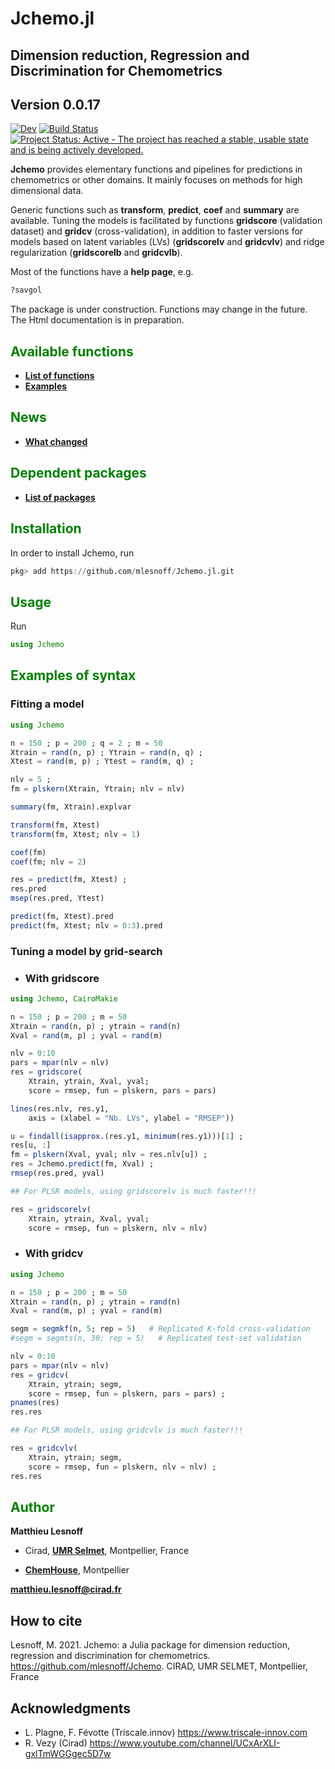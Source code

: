 # Jchemo.jl

## Dimension reduction, Regression and Discrimination for Chemometrics
## <span style="color:grey70"> Version 0.0.17  </span> 

<!-- [![Stable](https://img.shields.io/badge/docs-stable-blue.svg)](https://mlesnoff.github.io/Jchemo.jl/stable) -->
[![Dev](https://img.shields.io/badge/docs-dev-blue.svg)](https://mlesnoff.github.io/Jchemo.jl/dev)
[![Build Status](https://github.com/mlesnoff/Jchemo.jl/workflows/CI/badge.svg)](https://github.com/mlesnoff/Jchemo.jl/actions)
[![Project Status: Active - The project has reached a stable, usable state and is being actively developed.](http://www.repostatus.org/badges/latest/active.svg)](http://www.repostatus.org/#active)

**Jchemo** provides elementary functions and pipelines for predictions in chemometrics or other domains. It mainly focuses on methods for high dimensional data. 

Generic functions such as **transform**, **predict**, **coef** and **summary** are available. Tuning the models is facilitated by functions **gridscore** (validation dataset) and **gridcv** (cross-validation), in addition to faster versions for models based on latent variables (LVs) (**gridscorelv** and **gridcvlv**) and ridge regularization (**gridscorelb** and **gridcvlb**).

Most of the functions have a **help page**, e.g.

```julia
?savgol
```

The package is under construction. Functions may change in the future. The Html documentation is in preparation.

## <span style="color:green"> **Available functions** </span> 

- [**List of functions**](https://github.com/mlesnoff/Jchemo.jl/tree/master/docs/src/functions.md) 
- [**Examples**](https://github.com/mlesnoff/Jchemo.jl/tree/master/docs/src/demos/ex/)

## <span style="color:green"> **News** </span> 

- [**What changed**](https://github.com/mlesnoff/Jchemo.jl/tree/master/docs/src/news.md) 

## <span style="color:green"> **Dependent packages** </span> 

- [**List of packages**](https://github.com/mlesnoff/Jchemo.jl/blob/master/Project.toml) 

## <span style="color:green"> **Installation** </span> 

In order to install Jchemo, run

```julia
pkg> add https://github.com/mlesnoff/Jchemo.jl.git
```

## <span style="color:green"> **Usage** </span>

Run
```julia
using Jchemo
```

## <span style="color:green"> **Examples of syntax** </span> 

### **Fitting a model**

```julia
using Jchemo

n = 150 ; p = 200 ; q = 2 ; m = 50 
Xtrain = rand(n, p) ; Ytrain = rand(n, q) ;
Xtest = rand(m, p) ; Ytest = rand(m, q) ;

nlv = 5 ; 
fm = plskern(Xtrain, Ytrain; nlv = nlv)

summary(fm, Xtrain).explvar

transform(fm, Xtest)
transform(fm, Xtest; nlv = 1)

coef(fm)
coef(fm; nlv = 2)

res = predict(fm, Xtest) ;
res.pred
msep(res.pred, Ytest)

predict(fm, Xtest).pred
predict(fm, Xtest; nlv = 0:3).pred 
```

### **Tuning a model by grid-search** 

- ### With gridscore

```julia
using Jchemo, CairoMakie

n = 150 ; p = 200 ; m = 50 
Xtrain = rand(n, p) ; ytrain = rand(n) 
Xval = rand(m, p) ; yval = rand(m) 

nlv = 0:10 
pars = mpar(nlv = nlv)
res = gridscore(
    Xtrain, ytrain, Xval, yval;
    score = rmsep, fun = plskern, pars = pars) 

lines(res.nlv, res.y1,
    axis = (xlabel = "Nb. LVs", ylabel = "RMSEP"))

u = findall(isapprox.(res.y1, minimum(res.y1)))[1] ;
res[u, :]
fm = plskern(Xval, yval; nlv = res.nlv[u]) ;
res = Jchemo.predict(fm, Xval) ;
rmsep(res.pred, yval)

## For PLSR models, using gridscorelv is much faster!!!

res = gridscorelv(
    Xtrain, ytrain, Xval, yval;
    score = rmsep, fun = plskern, nlv = nlv) 
```

- ### With gridcv

```julia
using Jchemo

n = 150 ; p = 200 ; m = 50 
Xtrain = rand(n, p) ; ytrain = rand(n) 
Xval = rand(m, p) ; yval = rand(m) 

segm = segmkf(n, 5; rep = 5)   # Replicated K-fold cross-validation
#segm = segmts(n, 30; rep = 5)   # Replicated test-set validation

nlv = 0:10 
pars = mpar(nlv = nlv)
res = gridcv(
    Xtrain, ytrain; segm,
    score = rmsep, fun = plskern, pars = pars) ;
pnames(res)
res.res

## For PLSR models, using gridcvlv is much faster!!!

res = gridcvlv(
    Xtrain, ytrain; segm,
    score = rmsep, fun = plskern, nlv = nlv) ;
res.res
```

## <span style="color:green"> **Author** </span> 

**Matthieu Lesnoff**

- Cirad, [**UMR Selmet**](https://umr-selmet.cirad.fr/en), Montpellier, France

- [**ChemHouse**](https://www.chemproject.org/ChemHouse), Montpellier

**matthieu.lesnoff@cirad.fr**

## How to cite

Lesnoff, M. 2021. Jchemo: a Julia package for dimension reduction, regression and discrimination for 
chemometrics. https://github.com/mlesnoff/Jchemo. CIRAD, UMR SELMET, Montpellier, France

## Acknowledgments

- L. Plagne, F. Févotte (Triscale.innov) https://www.triscale-innov.com 
- R. Vezy (Cirad) https://www.youtube.com/channel/UCxArXLI-gxlTmWGGgec5D7w 



